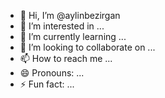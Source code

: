 - 👋 Hi, I’m @aylinbezirgan
- 👀 I’m interested in ...
- 🌱 I’m currently learning ...
- 💞️ I’m looking to collaborate on ...
- 📫 How to reach me ...
- 😄 Pronouns: ...
- ⚡ Fun fact: ...

<!---
aylinbezirgan/aylinbezirgan is a ✨ special ✨ repository because its `README.md` (this file) appears on your GitHub profile.
You can click the Preview link to take a look at your changes.
--->
